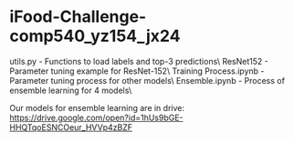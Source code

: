 # iFood-Challenge-comp540_yz154_jx24
utils.py - Functions to load labels and top-3 predictions\\
ResNet152 - Parameter tuning example for ResNet-152\\
Training Process.ipynb - Parameter tuning process for other models\\
Ensemble.ipynb - Process of ensemble learning for 4 models\\

Our models for ensemble learning are in drive: https://drive.google.com/open?id=1hUs9bGE-HHQTqoESNCOeur_HVVp4zBZF

